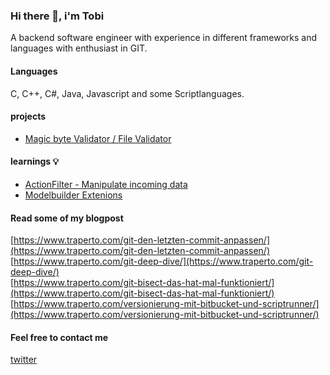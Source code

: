 ### Hi there 👋, i'm Tobi

A backend software engineer with experience in different frameworks and languages with enthusiast in GIT.

#### Languages

C, C++, C#, Java, Javascript and some Scriptlanguages.

#### projects

- [Magic byte Validator / File Validator](https://github.com/neon-JS/MagicBytesValidator)<br>

#### learnings 💡

- [ActionFilter - Manipulate incoming data](https://github.com/kryptobi/ActionFilter)<br>
- [Modelbuilder Extenions](https://github.com/kryptobi/ModelBuilderExtensions)<br>

#### Read some of my blogpost

[https://www.traperto.com/git-den-letzten-commit-anpassen/](https://www.traperto.com/git-den-letzten-commit-anpassen/)<br>
[https://www.traperto.com/git-deep-dive/](https://www.traperto.com/git-deep-dive/)<br>
[https://www.traperto.com/git-bisect-das-hat-mal-funktioniert/](https://www.traperto.com/git-bisect-das-hat-mal-funktioniert/)<br>
[https://www.traperto.com/versionierung-mit-bitbucket-und-scriptrunner/](https://www.traperto.com/versionierung-mit-bitbucket-und-scriptrunner/)<br>

#### Feel free to contact me

[twitter](https://twitter.com/tjnssn)<br>

<!--
**kryptobi/kryptobi** is a ✨ _special_ ✨ repository because its `README.md` (this file) appears on your GitHub profile.

Here are some ideas to get you started:

- 🔭 I’m currently working on ...
- 🌱 I’m currently learning ...
- 👯 I’m looking to collaborate on ...
- 🤔 I’m looking for help with ...
- 💬 Ask me about ...
- 📫 How to reach me: ...
- 😄 Pronouns: ...
- ⚡ Fun fact: ...
-->
